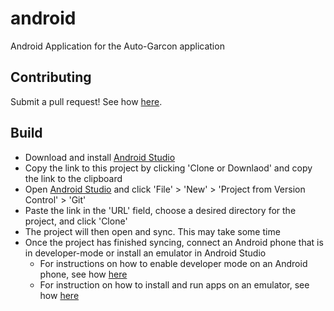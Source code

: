 # android
Android Application for the Auto-Garcon application

## Contributing
Submit a pull request! See how [here](https://zachmsorenson.github.io/tutorials/github). 

## Build
* Download and install [Android Studio](https://developer.android.com/studio)
* Copy the link to this project by clicking 'Clone or Downlaod' and copy the link to the clipboard
* Open [Android Studio](https://developer.android.com/studio) and click 'File' > 'New' > 'Project from Version Control' > 'Git' 
* Paste the link in the 'URL' field, choose a desired directory for the project, and click 'Clone'
* The project will then open and sync. This may take some time
* Once the project has finished syncing, connect an Android phone that is in developer-mode or install an emulator in Android Studio
  * For instructions on how to enable developer mode on an Android phone, see how [here](https://developer.android.com/studio/debug/dev-options)
  * For instruction on how to install and run apps on an emulator, see how [here](https://developer.android.com/studio/run/emulator)
